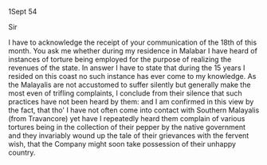  1Sept 54

Sir

I have to acknowledge the receipt of your communication of the 18th of this month. You ask me whether during my residence in Malabar I have heard of instances of torture being employed for the purpose of realizing the revenues of the state. In answer I have to state that during the 15 years I resided on this coast no such instance has ever come to my knowledge. As the Malayalis are not accustomed to suffer silently but generally make the most even of trifling complaints, I conclude from their silence that such practices have not been heard by them: and I am confirmed in this view by the fact, that tho' I have not often come into contact with Southern Malayalis (from Travancore) yet have I repeatedly heard them complain of various tortures being <had recourse to> in the collection of their pepper by the native government and they invariably wound up the tale of their grievances with the fervent wish, that the Company might soon take possession of their unhappy country.


